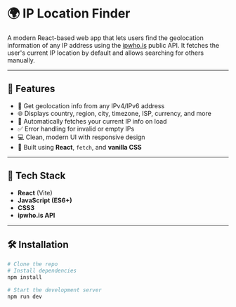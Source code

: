 # 🌍 IP Location Finder

A modern React-based web app that lets users find the geolocation information of any IP address using the [ipwho.is](https://ipwho.is/) public API. It fetches the user's current IP location by default and allows searching for others manually.

---

## 🚀 Features

- 🔎 Get geolocation info from any IPv4/IPv6 address
- 🌐 Displays country, region, city, timezone, ISP, currency, and more
- 📍 Automatically fetches your current IP info on load
- ✅ Error handling for invalid or empty IPs
- 💻 Clean, modern UI with responsive design
- 🧠 Built using **React**, `fetch`, and **vanilla CSS**

---

## 🧰 Tech Stack

- **React** (Vite)
- **JavaScript (ES6+)**
- **CSS3**
- **ipwho.is API**

---

## 🛠️ Installation

```bash
# Clone the repo
# Install dependencies
npm install

# Start the development server
npm run dev
